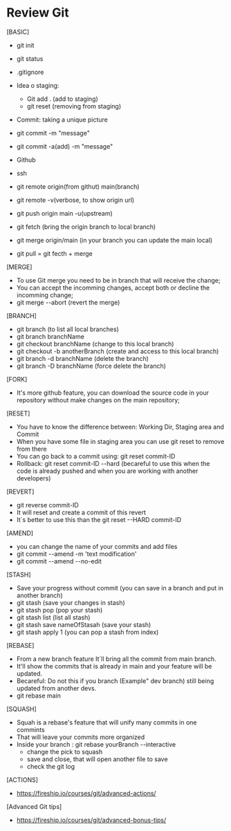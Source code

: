 # Review Git

[BASIC]
- git init
- git status
- .gitignore
- Idea o staging: 
    - Git add . (add to staging)
    - git reset (removing from staging)

- Commit: taking a unique picture
- git commit -m "message"
- git commit -a(add) -m "message"
- Github
- ssh
- git remote origin(from githut) main(branch)
- git remote -v(verbose, to show origin url)
- git push origin main -u(upstream)

- git fetch (bring the origin branch to local branch)
- git merge origin/main (in your branch you can update the main local)
- git pull = git fecth + merge

[MERGE]
- To use Git merge you need to be in branch that will receive the change;
- You can accept the incomming changes, accept both or decline the incomming change;
- git merge --abort (revert the merge)

[BRANCH]
- git branch (to list all local branches)
- git branch branchName
- git checkout branchName (change to this local branch)
- git checkout -b anotherBranch (create and access to this local branch)
- git branch -d branchName (delete the branch)
- git branch -D branchName (force delete the branch)

[FORK]
- It's more github feature, you can download the source code in your repository without make changes on the main repository;

[RESET]
- You have to know the difference between: Working Dir, Staging area and Commit
- When you have some file in staging area you can use git reset to remove from there
- You can go back to a commit using: git reset commit-ID
- Rollback: git reset commit-ID --hard (becareful to use this when the code is already pushed and when you are working with another developers)

[REVERT]
- git reverse commit-ID
- It will reset and create a commit of this revert
- It`s better to use this than the git reset --HARD commit-ID

[AMEND]
- you can change the name of your commits and add files
- git commit --amend -m 'text modification'
- git commit --amend --no-edit

[STASH]
- Save your progress without commit (you can save in a branch and put in another branch)
- git stash (save your changes in stash)
- git stash pop (pop your stash)
- git stash list (list all stash)
- git stash save nameOfStasah (save your stash)
- git stash apply 1 (you can pop a stash from index)

[REBASE]
- From a new branch feature It`ll bring all the commit from main branch.
- It'll show the commits that is already in main and your feature will be updated.
- Becareful: Do not this if you branch (Example" dev branch) still being updated from another devs.
- git rebase main

[SQUASH]
- Squah is a rebase's feature that will unify many commits in one commints 
- That will leave your commits more organized
- Inside your branch : git rebase yourBranch --interactive
    - change the pick to squash
    - save and close, that will open another file to save
    - check the git log

[ACTIONS]
- https://fireship.io/courses/git/advanced-actions/

[Advanced Git tips]
- https://fireship.io/courses/git/advanced-bonus-tips/
